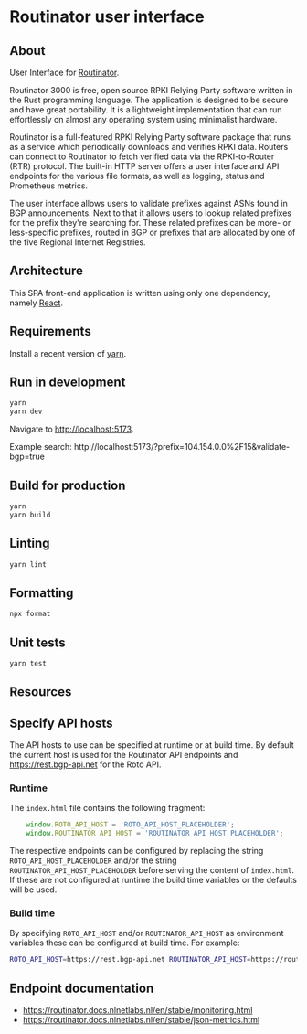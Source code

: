 # Routinator user interface

## About

User Interface for [Routinator](https://nlnetlabs.nl/projects/rpki/routinator/).

Routinator 3000 is free, open source RPKI Relying Party software written in the Rust programming language. The application is designed to be secure and have great portability. It is a lightweight implementation that can run effortlessly on almost any operating system using minimalist hardware.

Routinator is a full-featured RPKI Relying Party software package that runs as a service which periodically downloads and verifies RPKI data. Routers can connect to Routinator to fetch verified data via the RPKI-to-Router (RTR) protocol. The built-in HTTP server offers a user interface and API endpoints for the various file formats, as well as logging, status and Prometheus metrics.

The user interface allows users to validate prefixes against ASNs found in BGP announcements. Next to that it allows users to lookup related prefixes for the prefix they're searching for. These related prefixes can be more- or less-specific prefixes, routed in BGP or prefixes that are allocated by one of the five Regional Internet Registries.

## Architecture

This SPA front-end application is written using only one dependency, namely [React](https://reactjs.org/).

## Requirements

Install a recent version of [yarn](https://yarnpkg.com/).

## Run in development

```sh
yarn
yarn dev
```

Navigate to [http://localhost:5173](http://localhost:5173).

Example search: http://localhost:5173/?prefix=104.154.0.0%2F15&validate-bgp=true

## Build for production

```sh
yarn
yarn build
```

## Linting

```sh
yarn lint
```

## Formatting

```sh
npx format
```

## Unit tests

```sh
yarn test
```

## Resources

## Specify API hosts

The API hosts to use can be specified at runtime or at build time. By default
the current host is used for the Routinator API endpoints and https://rest.bgp-api.net
for the Roto API.

### Runtime

The `index.html` file contains the following fragment:

```javascript
    window.ROTO_API_HOST = 'ROTO_API_HOST_PLACEHOLDER';
    window.ROUTINATOR_API_HOST = 'ROUTINATOR_API_HOST_PLACEHOLDER';
```

The respective endpoints can be configured by replacing the string
`ROTO_API_HOST_PLACEHOLDER` and/or the string `ROUTINATOR_API_HOST_PLACEHOLDER`
before serving the content of `index.html`. If these are not configured at runtime
the build time variables or the defaults will be used.

### Build time

By specifying `ROTO_API_HOST` and/or `ROUTINATOR_API_HOST` as environment variables
these can be configured at build time. For example:

```sh
ROTO_API_HOST=https://rest.bgp-api.net ROUTINATOR_API_HOST=https://routinator.do.nlnetlabs.nl yarn build
```

## Endpoint documentation

* https://routinator.docs.nlnetlabs.nl/en/stable/monitoring.html
* https://routinator.docs.nlnetlabs.nl/en/stable/json-metrics.html
